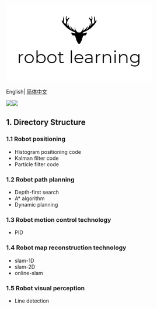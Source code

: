 

![](logo.png)

English| [简体中文]()

![](https://img.shields.io/github/forks/anner-wang/robot-code.svg)![](https://img.shields.io/github/stars/anner-wang/robot-code.svg)

## 1. Directory Structure

### 1.1  Robot positioning 

* Histogram positioning code
* Kalman filter code
* Particle filter code

### 1.2 Robot path planning 

* Depth-first search
* A* algorithm
* Dynamic planning

### 1.3 Robot motion control technology

* PID

### 1.4 Robot map reconstruction technology

- slam-1D
- slam-2D
- online-slam

### 1.5 Robot visual perception

* Line detection

